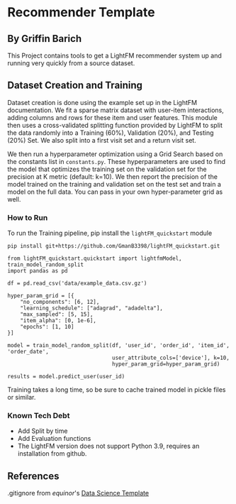 # Recommender Template
## By Griffin Barich

This Project contains tools to get a LightFM recommender system up and running very quickly from a source dataset.

## Dataset Creation and Training

Dataset creation is done using the example set up in the LightFM documentation. We fit a sparse matrix dataset with user-item interactions, adding columns and rows for these item and user features. This module then uses a cross-validated splitting function provided by LightFM to split the data randomly into a Training (60%), Validation (20%), and Testing (20%) Set. We also split into a first visit set and a return visit set.

We then run a hyperparameter optimization using a Grid Search based on the constants list in `constants.py`. These hyperparameters are used to find the model that optimizes the training set on the validation set for the precision at K metric (default: k=10). We then report the precision of the model trained on the training and validation set on the test set and train a model on the full data. You can pass in your own hyper-parameter grid as well.

### How to Run

To run the Training pipeline, pip install the `lightFM_quickstart` module 
```{zsh}
pip install git+https://github.com/GmanB3398/lightFM_quickstart.git
```

```{python3}
from lightFM_quickstart.quickstart import lightfmModel, train_model_random_split
import pandas as pd

df = pd.read_csv('data/example_data.csv.gz')

hyper_param_grid = [{
    "no_components": [6, 12],
    "learning_schedule": ["adagrad", "adadelta"],
    "max_sampled": [5, 15],
    "item_alpha": [0, 1e-6],
    "epochs": [1, 10]
}]

model = train_model_random_split(df, 'user_id', 'order_id', 'item_id', 'order_date',
                                 user_attribute_cols=['device'], k=10,
                                 hyper_param_grid=hyper_param_grid)

results = model.predict_user(user_id)
```
Training takes a long time, so be sure to cache trained model in pickle files or similar.

### Known Tech Debt

- Add Split by time
- Add Evaluation functions
- The LightFM version does not support Python 3.9, requires an installation from github.

## References 

.gitignore from *equinor*'s [Data Science Template](https://github.com/equinor/data-science-template)

